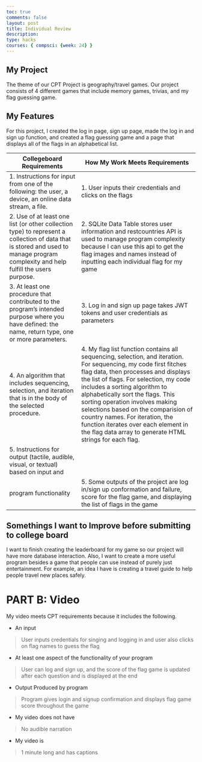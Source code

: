 ```yaml
---
toc: true
comments: false
layout: post
title: Individual Review 
description: 
type: hacks
courses: { compsci: {week: 24} }
---
```

## My Project
The theme of our CPT Project is geography/travel games. Our project consists of 4 different games that include memory games, trivias, and my flag guessing game. 
## My Features
For this project, I created the log in page, sign up page, made the log in and sign up function, and created a flag guessing game and a page that displays all of the flags in an alphabetical list.

| Collegeboard Requirements   | How My Work Meets Requirements |
| -------- | ------- |
| 1. Instructions for input from one of the following: the user, a device, an online data stream, a file.  | 1. User inputs their credentials and clicks on the flags |
| 2. Use of at least one list (or other collection type) to represent a collection of data that is stored and used to manage program complexity and help fulfill the users purpose. | 2. SQLite Data Table stores user information and restcountries API is used to manage program complexity because I can use this api to get the flag images and names instead of inputting each individual flag for my game |
| 3. At least one procedure that contributed to the program’s intended purpose where you have defined: the name, return type, one or more parameters. | 3. Log in and sign up page takes JWT tokens and user credentials as parameters |
| 4. An algorithm that includes sequencing, selection, and iteration that is in the body of the selected procedure.| 4. My flag list function contains all sequencing, selection, and iteration. For sequencing, my code first fitches flag data, then processes and displays the list of flags. For selection, my code includes a sorting algorithm to alphabetically sort the flags. This sorting operation involves making selections based on the comparision of country names. For iteration, the function iterates over each element in the flag data array to generate HTML strings for each flag. |
| 5. Instructions for output (tactile, audible, visual, or textual) based on input and
program functionality | 5. Some outputs of the project are log in/sign up conformation and failure, score for the flag game, and displaying the list of flags in the game  |

## Somethings I want to Improve before submitting to college board
I want to finish creating the leaderboard for my game so our project will have more database interaction. Also, I want to create a more useful program besides a game that people can use instead of purely just entertainment. For example, an idea I have is creating a travel guide to help people travel new places safely.

# PART B: Video
My video meets CPT requirements because it includes the following.
- An input
> User inputs credentials for singing and logging in and user also clicks on flag names to guess the flag
- At least one aspect of the functionality of your program
>User can log and sign up, and the score of the flag game is updated after each question and is displayed at the end
- Output Produced by program  
> Program gives login and signup confirmation and displays flag game score throughout the game
- My video does not have
> No audible narration 
- My video is
> 1 minute long and has captions